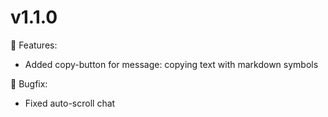 # v1.1.0

💎 Features:

- Added copy-button for message: copying text with markdown symbols

🐛 Bugfix:

- Fixed auto-scroll chat
